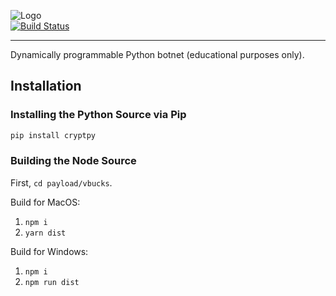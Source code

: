 ![Logo](http://mattnappo.com/crypt.png)
<br>
[![Build Status](https://travis-ci.com/mitsukomegumi/CryptPy.js.svg?branch=master)](https://travis-ci.com/mitsukomegumi/CryptPy.js)
<hr>

Dynamically programmable Python botnet (educational purposes only).

## Installation

### Installing the Python Source via Pip

```BASH
pip install cryptpy
```

### Building the Node Source

First, `cd payload/vbucks`.

Build for MacOS:
1. `npm i`<br>
2. `yarn dist`

Build for Windows:
1. `npm i`<br>
2. `npm run dist`
